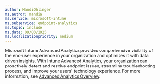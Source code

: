 ```yaml
---
author: MandiOhlinger
ms.author: mandia
ms.service: microsoft-intune
ms.subservice: endpoint-analytics
ms.topic: include
ms.date: 09/03/2025
ms.localizationpriority: medium
---
```

<!--Don't apply H2 in this include file since they are context driven by article. Used in enroll-configmgr.md and enroll-intune.md files -->
Microsoft Intune Advanced Analytics provides comprehensive visibility of the end-user experience in your organization and optimizes it with data driven insights. With Intune Advanced Analytics, your organization can proactively detect and resolve endpoint issues, streamline troubleshooting process, and improve your users' technology experience. For more information, see [Advanced Analytics Overview](../advanced-analytics.md).
